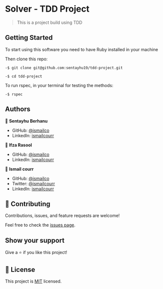 # Solver - TDD Project

> This is a project build using TDD 

## Getting Started

To start using this software you need to have Ruby installed in your machine

Then clone this repo:

```
-$ git clone git@github.com:sentayhu19/tdd-project.git
```

```
-$ cd tdd-project
```

To run rspec, in your terminal for testing the methods:

```
-$ rspec
```


## Authors

👤 **Sentayhu Berhanu**

- GitHub: [@ismailco](https://github.com/sentayhu19)
- LinkedIn: [ismailcourr](https://www.linkedin.com/in/sentayhu-berhanu-6376579a/)

👤 **Ifza Rasool**

- GitHub: [@ismailco](https://github.com/IfzaRasool)
- LinkedIn: [ismailcourr](https://www.linkedin.com/in/ifza-arain/)

👤 **Ismail courr**

- GitHub: [@ismailco](https://github.com/ismailco)
- Twitter: [@ismailcourr](https://twitter.com/ismailcourr)
- LinkedIn: [ismailcourr](https://linkedin.com/in/ismailcourr)

## 🤝 Contributing

Contributions, issues, and feature requests are welcome!

Feel free to check the [issues page](../../issues/).

## Show your support

Give a ⭐️ if you like this project!

## 📝 License

This project is [MIT](./LICENSE) licensed.
